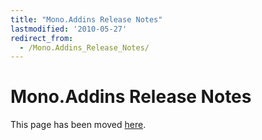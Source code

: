 ```yaml
---
title: "Mono.Addins Release Notes"
lastmodified: '2010-05-27'
redirect_from:
  - /Mono.Addins_Release_Notes/
---
```


Mono.Addins Release Notes
=========================

This page has been moved [here](http://monoaddins.codeplex.com/releases/view/45628).

